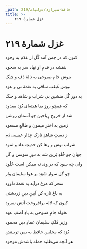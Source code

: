 ```yaml
---
_path: حافظ-شیرازی/غزلیات/219
title: >-
    غزل شمارهٔ ۲۱۹
---
```

# غزل شمارهٔ ۲۱۹

<div class="b" id="bn1"><div class="m1"><p>کنون که در چمن آمد گُل از عَدَم به وجود</p></div>
<div class="m2"><p>بنفشه در قدمِ او نهاد سر به سجود</p></div></div>
<div class="b" id="bn2"><div class="m1"><p>بنوش جامِ صبوحی به نالهٔ دَف و چنگ</p></div>
<div class="m2"><p>ببوس غَبغَب ساقی به نغمهٔ نی و عود</p></div></div>
<div class="b" id="bn3"><div class="m1"><p>به دورِ گُل منشین بی شراب و شاهد و چنگ</p></div>
<div class="m2"><p>که همچو روزِ بقا هفته‌ای بُوَد معدود</p></div></div>
<div class="b" id="bn4"><div class="m1"><p>شد از خروجِ رِیاحین چو آسمان روشن</p></div>
<div class="m2"><p>زمین به اخترِ میمون و طالعِ مسعود</p></div></div>
<div class="b" id="bn5"><div class="m1"><p>ز دستِ شاهدِ نازک عِذار عیسی دَم</p></div>
<div class="m2"><p>شراب نوش و رها کن حدیثِ عاد و ثمود</p></div></div>
<div class="b" id="bn6"><div class="m1"><p>جهان چو خُلدِ بَرین شد به دورِ سوسن و گل</p></div>
<div class="m2"><p>ولی چه سود که در وِی نه ممکن است خُلُود</p></div></div>
<div class="b" id="bn7"><div class="m1"><p>چو گل سوار شَوَد بر هوا سلیمان وار</p></div>
<div class="m2"><p>سحر که مرغ درآید به نغمهٔ داوود</p></div></div>
<div class="b" id="bn8"><div class="m1"><p>به باغ تازه کن آیینِ دینِ زردشتی</p></div>
<div class="m2"><p>کنون که لاله برافروخت آتشِ نمرود</p></div></div>
<div class="b" id="bn9"><div class="m1"><p>بخواه جامِ صَبوحی به یادِ آصفِ عهد</p></div>
<div class="m2"><p>وزیرِ مُلکِ سلیمان عمادِ دین محمود</p></div></div>
<div class="b" id="bn10"><div class="m1"><p>بُوَد که مجلس حافظ به یمن تربیتش</p></div>
<div class="m2"><p>هر آنچه می‌طلبد جمله باشدش موجود</p></div></div>
